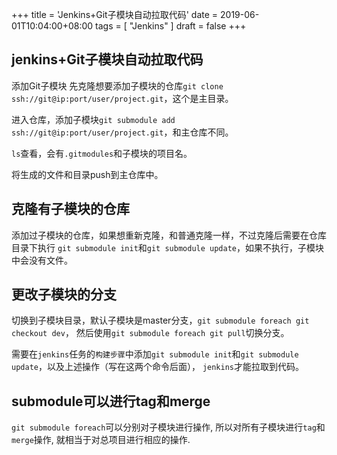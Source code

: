 +++
title = 'Jenkins+Git子模块自动拉取代码'
date = 2019-06-01T10:04:00+08:00
tags = [ "Jenkins" ]
draft = false
+++

## jenkins+Git子模块自动拉取代码

添加Git子模块
先克隆想要添加子模块的仓库`git clone ssh://git@ip:port/user/project.git`，这个是主目录。

进入仓库，添加子模块`git submodule add ssh://git@ip:port/user/project.git`，和主仓库不同。

`ls`查看，会有`.gitmodules`和子模块的项目名。

将生成的文件和目录push到主仓库中。

## 克隆有子模块的仓库

添加过子模块的仓库，如果想重新克隆，和普通克隆一样，不过克隆后需要在仓库目录下执行
`git submodule init`和`git submodule update`，如果不执行，子模块中会没有文件。

## 更改子模块的分支

切换到子模块目录，默认子模块是master分支，`git submodule foreach git checkout dev`，
然后使用`git submodule foreach git pull`切换分支。

需要在`jenkins`任务的`构建步骤`中添加`git submodule init`和`git submodule update`，以及上述操作（写在这两个命令后面），
`jenkins`才能拉取到代码。

## submodule可以进行tag和merge

`git submodule foreach`可以分别对子模块进行操作, 所以对所有子模块进行`tag`和`merge`操作, 就相当于对总项目进行相应的操作.
